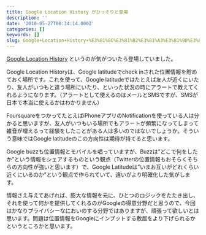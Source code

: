 ```yaml
---
title: Google Location History がひっそりと登場
description: ''
date: '2010-05-27T08:34:14.000Z'
categories: []
keywords: []
slug: Google+Location+History+%E3%81%8C%E3%81%B2%E3%81%A3%E3%81%9D%E3%82%8A%E3%81%A8%E7%99%BB%E5%A0%B4
---
```

[Google Location History](https://www.google.com/latitude/apps/history/dashboard) というのが気がついたら登場していました。

Google Location Historyは、Google latitudeでcheck inされた位置情報を貯めておく場所です。これを使って、Google latitudeではたとえば友人が近くにいたり、友人がいつもと違う場所にいたり、といった状況の時にアラートで教えてくれるようになります。（アラートとして使えるのはメールとSMSですが、SMSが日本で本当に使えるかはわかりません）

FoursquareをつかってたとえばiPhoneアプリのNotificationを使っている人は分かると思いますが、友人がいつもいる場所でもアラートが頻繁になってしまって雑音が増えるって経験をしたことがある人は多いのではないでしょうか。そういう意味ではGoogle latitudeのこの方向性は期待が持てると思います。

Google buzzも位置情報とモバイルを唱っていますが、Buzzは”どこで何をしたか”という情報をシェアするものという観点（Twitterの位置情報もおそらくそちらの方向性が強いと思います）で、Google Latitudeは”いまお互いがどれくらい近くにいるのか”という観点で作られていて、違いがより明確化した気がします。

情報さえ与えてあげれば、膨大な情報を元に、ひとつのロジックをたたき出し、それを使って何かを提供してくれるのがGoogleの得意分野だと思うので、今回はかなりプライバシーなにおいのする分野ではありますが、頑張って欲しいとは思います。問題は位置情報をGoogleにインプットする敷居をより下げられるかというところかと思います。